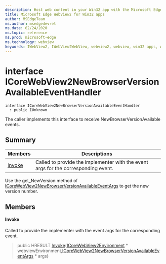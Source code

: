 ```yaml
---
description: Host web content in your Win32 app with the Microsoft Edge WebView2 control
title: Microsoft Edge WebView2 for Win32 apps
author: MSEdgeTeam
ms.author: msedgedevrel
ms.date: 02/24/2020
ms.topic: reference
ms.prod: microsoft-edge
ms.technology: webview
keywords: IWebView2, IWebView2WebView, webview2, webview, win32 apps, win32, edge, ICoreWebView2, ICoreWebView2Host, browser control, edge html
---
```


# interface ICoreWebView2NewBrowserVersionAvailableEventHandler 

```
interface ICoreWebView2NewBrowserVersionAvailableEventHandler
  : public IUnknown
```

The caller implements this interface to receive NewBrowserVersionAvailable events.

## Summary

 Members                        | Descriptions
--------------------------------|---------------------------------------------
[Invoke](#invoke) | Called to provide the implementer with the event args for the corresponding event.

Use the get_NewVersion method of [ICoreWebView2NewBrowserVersionAvailableEventArgs](ICoreWebView2NewBrowserVersionAvailableEventArgs.md#icorewebview2newbrowserversionavailableeventargs) to get the new version number.

## Members

#### Invoke 

Called to provide the implementer with the event args for the corresponding event.

> public HRESULT [Invoke](#invoke)([ICoreWebView2Environment](ICoreWebView2Environment.md#icorewebview2environment) * webviewEnvironment,[ICoreWebView2NewBrowserVersionAvailableEventArgs](ICoreWebView2NewBrowserVersionAvailableEventArgs.md#icorewebview2newbrowserversionavailableeventargs) * args)

